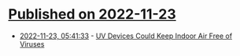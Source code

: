 # [Published on 2022-11-23](index.md)

* [2022-11-23, 05:41:33](https://news.ycombinator.com/item?id=33715659) - [UV Devices Could Keep Indoor Air Free of Viruses](https://www.nature.com/articles/d41586-022-03360-w)

